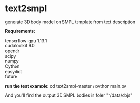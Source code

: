 # text2smpl

generate 3D body model on SMPL template from text description

**Requirements:**

tensorflow-gpu 1.13.1 \
cudatoolkit 9.0 \
opendr \
scipy \
numpy \
Cython \
easydict \
future 

**run the test example:**
cd text2smpl-master \ 
python main.py 

And you'll find the output 3D SMPL bodies in foler "*/data/objs"
